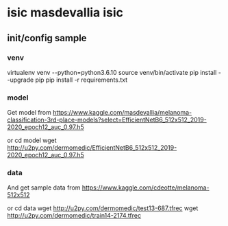 # isic masdevallia isic 

## init/config sample

### venv
virtualenv venv --python=python3.6.10
source venv/bin/activate
pip install --upgrade pip
pip install -r requirements.txt

### model
Get model from
https://www.kaggle.com/masdevallia/melanoma-classification-3rd-place-models?select=EfficientNetB6_512x512_2019-2020_epoch12_auc_0.97.h5

or
cd model
wget http://u2py.com/dermomedic/EfficientNetB6_512x512_2019-2020_epoch12_auc_0.97.h5

### data
And get sample data from 
https://www.kaggle.com/cdeotte/melanoma-512x512

or
cd data
wget http://u2py.com/dermomedic/test13-687.tfrec
wget http://u2py.com/dermomedic/train14-2174.tfrec



